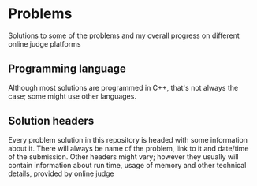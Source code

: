 # Problems
Solutions to some of the problems and my overall progress on different online judge platforms

## Programming language
Although most solutions are programmed in C++, that's not always the case; some might use other languages.

## Solution headers
Every problem solution in this repository is headed with some information about it. There will always be name of the problem, link to it and date/time of the submission. Other headers might vary; however they usually will contain information about run time, usage of memory and other technical details, provided by online judge
